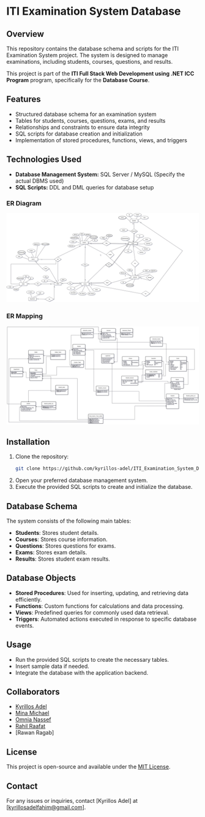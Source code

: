 # ITI Examination System Database

## Overview
This repository contains the database schema and scripts for the ITI Examination System project.
The system is designed to manage examinations, including students, courses, questions, and results.

This project is part of the **ITI Full Stack Web Development using .NET ICC Program** program, specifically for the **Database Course**.

## Features
- Structured database schema for an examination system
- Tables for students, courses, questions, exams, and results
- Relationships and constraints to ensure data integrity
- SQL scripts for database creation and initialization
- Implementation of stored procedures, functions, views, and triggers

## Technologies Used
- **Database Management System:** SQL Server / MySQL (Specify the actual DBMS used)
- **SQL Scripts:** DDL and DML queries for database setup

### ER Diagram
![ER Diagram](ERD&Mapping/ITI-Examination-System-DB-ERD.jpg)

### ER Mapping
![ER Mapping](ERD&Mapping/ITI-Examination-System-DB-Mapping.jpg)

## Installation
1. Clone the repository:
   ```sh
   git clone https://github.com/kyrillos-adel/ITI_Examination_System_DB.git
   ```
2. Open your preferred database management system.
3. Execute the provided SQL scripts to create and initialize the database.

## Database Schema
The system consists of the following main tables:
- **Students**: Stores student details.
- **Courses**: Stores course information.
- **Questions**: Stores questions for exams.
- **Exams**: Stores exam details.
- **Results**: Stores student exam results.

## Database Objects
- **Stored Procedures**: Used for inserting, updating, and retrieving data efficiently.
- **Functions**: Custom functions for calculations and data processing.
- **Views**: Predefined queries for commonly used data retrieval.
- **Triggers**: Automated actions executed in response to specific database events.

## Usage
- Run the provided SQL scripts to create the necessary tables.
- Insert sample data if needed.
- Integrate the database with the application backend.

## Collaborators
- [Kyrillos Adel](https://github.com/kyrillos-adel)
- [Mina Michael](https://github.com/minamichael14)
- [Omnia Nassef](https://github.com/omn22)
- [Rahil Raafat](https://github.com/RahilRafat)
- [Rawan Ragab]

## License
This project is open-source and available under the [MIT License](LICENSE).

## Contact
For any issues or inquiries, contact [Kyrillos Adel] at [kyrillosadelfahim@gmail.com].
